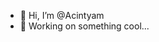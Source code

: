 - 👋 Hi, I’m @Acintyam
- 👀 Working on something cool...


<!---
Acintyam/Acintyam is a ✨ special ✨ repository because its `README.md` (this file) appears on your GitHub profile.
You can click the Preview link to take a look at your changes.
--->
